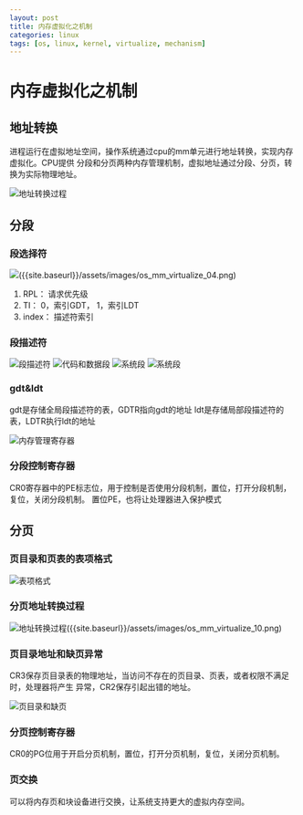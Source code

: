 ```yaml
---
layout: post
title: 内存虚拟化之机制
categories: linux
tags: [os, linux, kernel, virtualize, mechanism] 
---
```


# 内存虚拟化之机制

## 地址转换

进程运行在虚拟地址空间，操作系统通过cpu的mm单元进行地址转换，实现内存虚拟化。CPU提供
分段和分页两种内存管理机制，虚拟地址通过分段、分页，转换为实际物理地址。

![地址转换过程]({{site.baseurl}}/assets/images/os_mm_virtualize_03.png)

## 分段

### 段选择符

![](段选择符)({{site.baseurl}}/assets/images/os_mm_virtualize_04.png)

1.  RPL： 请求优先级
1.  TI： 0，索引GDT， 1，索引LDT
1.  index： 描述符索引

### 段描述符

![段描述符]({{site.baseurl}}/assets/images/os_mm_virtualize_05.png)
![代码和数据段]({{site.baseurl}}/assets/images/os_mm_virtualize_06.png)
![系统段]({{site.baseurl}}/assets/images/os_mm_virtualize_07_1.png)
![系统段]({{site.baseurl}}/assets/images/os_mm_virtualize_07_2.png)


### gdt&ldt

gdt是存储全局段描述符的表，GDTR指向gdt的地址
ldt是存储局部段描述符的表，LDTR执行ldt的地址

![内存管理寄存器]({{site.baseurl}}/assets/images/os_mm_virtualize_08.png)

### 分段控制寄存器

CR0寄存器中的PE标志位，用于控制是否使用分段机制，置位，打开分段机制，复位，关闭分段机制。
置位PE，也将让处理器进入保护模式


## 分页

### 页目录和页表的表项格式

![表项格式]({{site.baseurl}}/assets/images/os_mm_virtualize_09.png)

### 分页地址转换过程

![地址转换过程]()({{site.baseurl}}/assets/images/os_mm_virtualize_10.png)

### 页目录地址和缺页异常

CR3保存页目录表的物理地址，当访问不存在的页目录、页表，或者权限不满足时，处理器将产生
异常，CR2保存引起出错的地址。

![页目录和缺页]({{site.baseurl}}/assets/images/os_mm_virtualize_11.png)

### 分页控制寄存器

CR0的PG位用于开启分页机制，置位，打开分页机制，复位，关闭分页机制。

### 页交换

可以将内存页和块设备进行交换，让系统支持更大的虚拟内存空间。
